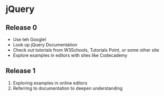 # jQuery

## Release 0

* Use teh Google!
* Look up jQuery Documentation
* Check out tutorials from W3Schools, Tutorials Point, or some other site
* Explore examples in editors with sites like Codecademy

## Release 1

1. Exploring examples in online editors
2. Referring to documentation to deepen understanding